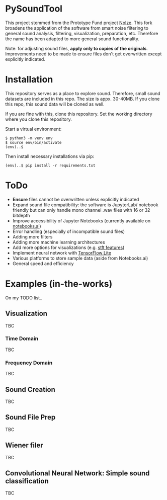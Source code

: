 # PySoundTool

This project stemmed from the Prototype Fund project <a href="https://github.com/pgys/NoIze">NoIze</a>. This fork broadens the application of the software from smart noise filtering to general sound analysis, filtering, visualization, preparation, etc. Therefore the name has been adapted to more general sound functionality.

Note: for adjusting sound files, **apply only to copies of the originals**. Improvements need to be made to ensure files don't get overwritten except explicitly indicated. 

# Installation

This repository serves as a place to explore sound. Therefore, small sound datasets are included in this repo. The size is appx. 30-40MB. If you clone this repo, this sound data will be cloned as well.

If you are fine with this, clone this repository. Set the working directory where you clone this repository.

Start a virtual environment:

```
$ python3 -m venv env
$ source env/bin/activate
(env)..$
```
Then install necessary installations via pip:
```
(env)..$ pip install -r requirements.txt
```

# ToDo

* **Ensure** files cannot be overwritten unless explicitly indicated
* Expand sound file compatibility: the software is JupyterLab/ notebook friendly but can only handle mono channel .wav files with 16 or 32 bitdepth
* Improve accessibility of Jupyter Notebooks (currently available on <a href="https://notebooks.ai/a-n-rose">notebooks.ai</a>)
* Error handling (especially of incompatible sound files)
* Adding more filters
* Adding more machine learning architectures
* Add more options for visualizations (e.g. <a href="https://en.wikipedia.org/wiki/Short-time_Fourier_transform">stft features</a>)
* Implement neural network with <a href="https://www.tensorflow.org/lite">TensorFlow Lite</a>
* Various platforms to store sample data (aside from Notebooks.ai)
* General speed and efficiency

# Examples (in-the-works)

On my TODO list..

## Visualization

TBC

### Time Domain

TBC

### Frequency Domain

TBC

## Sound Creation

TBC

## Sound File Prep

TBC

## Wiener filer

TBC

## Convolutional Neural Network: Simple sound classification

TBC
